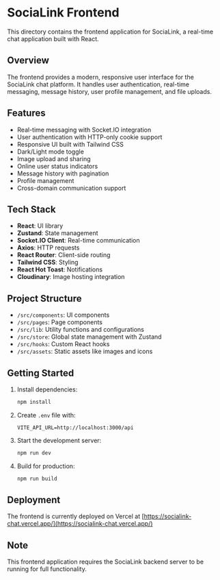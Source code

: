 # SociaLink Frontend

This directory contains the frontend application for SociaLink, a real-time chat application built with React.

## Overview

The frontend provides a modern, responsive user interface for the SociaLink chat platform. It handles user authentication, real-time messaging, message history, user profile management, and file uploads.

## Features

- Real-time messaging with Socket.IO integration
- User authentication with HTTP-only cookie support
- Responsive UI built with Tailwind CSS
- Dark/Light mode toggle
- Image upload and sharing
- Online user status indicators
- Message history with pagination
- Profile management
- Cross-domain communication support

## Tech Stack

- **React**: UI library
- **Zustand**: State management
- **Socket.IO Client**: Real-time communication
- **Axios**: HTTP requests
- **React Router**: Client-side routing
- **Tailwind CSS**: Styling
- **React Hot Toast**: Notifications
- **Cloudinary**: Image hosting integration

## Project Structure

- `/src/components`: UI components
- `/src/pages`: Page components
- `/src/lib`: Utility functions and configurations
- `/src/store`: Global state management with Zustand
- `/src/hooks`: Custom React hooks
- `/src/assets`: Static assets like images and icons

## Getting Started

1. Install dependencies:
   ```bash
   npm install
   ```

2. Create `.env` file with:
   ```
   VITE_API_URL=http://localhost:3000/api
   ```

3. Start the development server:
   ```bash
   npm run dev
   ```

4. Build for production:
   ```bash
   npm run build
   ```

## Deployment

The frontend is currently deployed on Vercel at [https://socialink-chat.vercel.app/](https://socialink-chat.vercel.app/)

## Note

This frontend application requires the SociaLink backend server to be running for full functionality.
